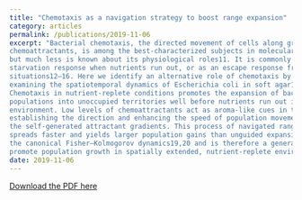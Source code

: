 ```yaml
---
title: "Chemotaxis as a navigation strategy to boost range expansion"
category: articles
permalink: /publications/2019-11-06
excerpt: "Bacterial chemotaxis, the directed movement of cells along gradients of 
chemoattractants, is among the best-characterized subjects in molecular biology1–10, 
but much less is known about its physiological roles11. It is commonly seen as a 
starvation response when nutrients run out, or as an escape response from harmful 
situations12–16. Here we identify an alternative role of chemotaxis by systematically 
examining the spatiotemporal dynamics of Escherichia coli in soft agar12,17,18. 
Chemotaxis in nutrient-replete conditions promotes the expansion of bacterial 
populations into unoccupied territories well before nutrients run out in the current 
environment. Low levels of chemoattractants act as aroma-like cues in this process, 
establishing the direction and enhancing the speed of population movement along 
the self-generated attractant gradients. This process of navigated range expansion 
spreads faster and yields larger population gains than unguided expansion following 
the canonical Fisher–Kolmogorov dynamics19,20 and is therefore a general strategy to 
promote population growth in spatially extended, nutrient-replete environments."
date: 2019-11-06
---
```


[Download the PDF here](https://github.com/jamestang23/jamestang23.github.io/blob/master/4.pdf)
